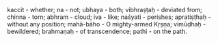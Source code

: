 kaccit - whether; na - not; ubhaya - both; vibhraṣṭaḥ - deviated from; chinna - torn; abhram - cloud; iva - like; naśyati - perishes; apratiṣṭhaḥ - without any position; mahā-bāho - O mighty-armed Kṛṣṇa; vimūḍhaḥ - bewildered; brahmaṇaḥ - of transcendence; pathi - on the path.